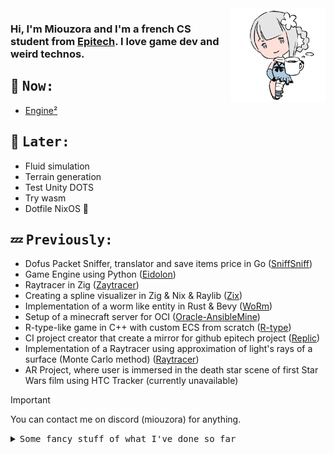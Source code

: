 <img src="kaine.png" width="30%" align="right">

### Hi, I'm Miouzora and I'm a french CS student from [Epitech](https://www.epitech.eu/). I love game dev and weird technos.

## 💬 <samp>Now:<samp>

- [Engine²](https://github.com/EngineSquared)

## 💭 <samp>Later:<samp>

- Fluid simulation
- Terrain generation
- Test Unity DOTS
- Try wasm
- Dotfile NixOS 🌸

## 💤 <samp>Previously:<samp>

- Dofus Packet Sniffer, translator and save items price in Go ([SniffSniff](https://github.com/Miou-zora/SniffSniff))
- Game Engine using Python ([Eidolon](https://github.com/Miou-zora/Eidolon))
- Raytracer in Zig ([Zaytracer](https://github.com/Miou-zora/Zaytracer))
- Creating a spline visualizer in Zig & Nix & Raylib ([Zix](https://github.com/Miou-zora/Zix))
- Implementation of a worm like entity in Rust & Bevy ([WoRm](https://github.com/Miou-zora/WoRm))
- Setup of a minecraft server for OCI ([Oracle-AnsibleMine](https://github.com/Miou-zora/Oracle-AnsibleMine))
- R-type-like game in C++ with custom ECS from scratch ([R-type](https://github.com/Miou-zora/R-Type))
- CI project creator that create a mirror for github epitech project ([Replic](https://github.com/Miou-zora/Replic))
- Implementation of a Raytracer using approximation of light's rays of a surface (Monte Carlo method) ([Raytracer](https://github.com/Miou-zora/Raytracer))
- AR Project, where user is immersed in the death star scene of first Star Wars film using HTC Tracker (currently unavailable)

> [!IMPORTANT]
> You can contact me on discord (miouzora) for anything.

<details>
<summary><samp>Some fancy stuff of what I've done so far</samp></summary>
<br>

## 🎮 <samp>Game Dev</samp>

![Unity](https://img.shields.io/badge/Unity-100000?style=for-the-badge&logo=unity&logoColor=white)
<a href="https://github.com/Miou-zora/R-Type" target="_blank"><img alt="Personal ECS" src="https://img.shields.io/badge/Personal_ECS-020752?&style=for-the-badge&logoColor=white" /></a>
![Bevy](https://img.shields.io/static/v1?style=for-the-badge&message=Bevy&color=232326&logo=Bevy&logoColor=FFFFFF&label=)
![Löve2D](https://img.shields.io/static/v1?style=for-the-badge&message=Löve2D&color=FFAAAA&logo=Löve2D&logoColor=FFAAAA&label=)
![Godot Engine](https://img.shields.io/static/v1?style=for-the-badge&message=Godot+Engine&color=478CBF&logo=Godot+Engine&logoColor=FFFFFF&label=)
![SFML/CSFML](https://img.shields.io/static/v1?style=for-the-badge&message=SFML/CSFML&color=567e25&logo=Löve2D&logoColor=567e25&label=)
![Raylib](https://img.shields.io/static/v1?style=for-the-badge&message=Raylib&color=000000&logo=Raylib&logoColor=FFFFFF&label=)

## ♾️ <samp>DevOps</samp>

![Docker](https://img.shields.io/badge/-❤️Docker-46a2f1?style=for-the-badge&logo=docker&logoColor=white)
![Ansible](https://img.shields.io/badge/❤️ansible-%231A1918.svg?style=for-the-badge&logo=ansible&logoColor=white)
![Kubernetes](https://img.shields.io/badge/kubernetes-%23326ce5.svg?style=for-the-badge&logo=kubernetes&logoColor=white)
![github actions](https://img.shields.io/badge/-Github_Actions-2088FF?style=for-the-badge&logo=github-actions&logoColor=white)
![Git](https://img.shields.io/badge/GIT-E44C30?style=for-the-badge&logo=git&logoColor=white)
![BitBucket](https://img.shields.io/badge/Bitbucket-0747a6?style=for-the-badge&logo=bitbucket&logoColor=white)
![Github](https://img.shields.io/badge/GitHub-100000?style=for-the-badge&logo=github&logoColor=white)
![GitLab](https://img.shields.io/badge/GitLab-330F63?style=for-the-badge&logo=gitlab&logoColor=white)
![GCP](https://img.shields.io/badge/Google_Cloud-4285F4?style=for-the-badge&logo=google-cloud&logoColor=white)
![Oracle](https://img.shields.io/badge/Oracle-F80000?style=for-the-badge&logo=oracle&logoColor=black)
![Jenkins](https://img.shields.io/badge/Jenkins-D24939?style=for-the-badge&logo=Jenkins&logoColor=white)
![TeamCity](https://img.shields.io/badge/TeamCity-000000?style=for-the-badge&logo=TeamCity&logoColor=white)
![Sonar](https://img.shields.io/badge/SonarLint-CB2029?style=for-the-badge&logo=sonarlint&logoColor=white)
![Terraform](https://img.shields.io/badge/terraform-%235835CC.svg?style=for-the-badge&logo=terraform&logoColor=white)

## 🌐 <samp>Languages</samp>
![C++](https://img.shields.io/badge/c++-%2300599C.svg?style=for-the-badge&logo=c%2B%2B&logoColor=white)
![Java](https://img.shields.io/badge/Java-ED8B00?style=for-the-badge&logo=openjdk&logoColor=white)
![Python](https://img.shields.io/badge/python-3670A0?style=for-the-badge&logo=python&logoColor=ffdd54)
![C](https://img.shields.io/badge/C-00599C?style=for-the-badge&logo=c&logoColor=white)
![Zig](https://img.shields.io/badge/Zig-%23F7A41D.svg?style=for-the-badge&logo=zig&logoColor=white)
![GoLang](https://img.shields.io/badge/Go-00ADD8?style=for-the-badge&logo=go&logoColor=white)
![C#](https://img.shields.io/badge/C%23-239120?style=for-the-badge&logo=c-sharp&logoColor=white)
![Haskell](https://img.shields.io/badge/Haskell-5D4F85?style=for-the-badge&logo=haskell&logoColor=white)
![TS](https://img.shields.io/badge/TypeScript-007ACC?style=for-the-badge&logo=typescript&logoColor=white)
![Lua](https://img.shields.io/badge/Lua-2C2D72?style=for-the-badge&logo=lua&logoColor=white)
![PHP](https://img.shields.io/badge/PHP-777BB4?style=for-the-badge&logo=php&logoColor=white)
![Shell Script](https://img.shields.io/badge/shell_script-%23121011.svg?style=for-the-badge&logo=gnu-bash&logoColor=white)
![JavaScript](https://img.shields.io/badge/JavaScript-323330?style=for-the-badge&logo=javascript&logoColor=F7DF1E)

## 🧩 <samp>Frameworks</samp>

![React](https://img.shields.io/badge/❤️React-20232A?style=for-the-badge&logo=react&logoColor=61DAFB)
![Next JS](https://img.shields.io/badge/Next-black?style=for-the-badge&logo=next.js&logoColor=white)
![VueJs](https://img.shields.io/badge/-VueJS-35495E?style=for-the-badge&logo=vuedotjs&logoColor=4FC08D)
![Nuxtjs](https://img.shields.io/badge/Nuxt-002E3B?style=for-the-badge&logo=nuxtdotjs&logoColor=#00DC82)
![React Native](https://img.shields.io/badge/React_Native-20232A?style=for-the-badge&logo=react&logoColor=61DAFB)
![Prisma](https://img.shields.io/badge/Prisma-3982CE?style=for-the-badge&logo=Prisma&logoColor=white)
![Hibernate](https://img.shields.io/badge/Hibernate-59666C?style=for-the-badge&logo=Hibernate&logoColor=white)
![Material](https://img.shields.io/badge/Material--UI-0081CB?style=for-the-badge&logo=material-ui&logoColor=white)
![BS](https://img.shields.io/badge/Bootstrap-563D7C?style=for-the-badge&logo=bootstrap&logoColor=white)
![TailWind](https://img.shields.io/badge/Tailwind_CSS-38B2AC?style=for-the-badge&logo=tailwind-css&logoColor=white)
![Node](https://img.shields.io/badge/Node.js-43853D?style=for-the-badge&logo=node.js&logoColor=white)
![Spring](https://img.shields.io/badge/-Spring-6DB33F?style=for-the-badge&logo=Spring&logoColor=white)

## ♦️ <samp>Others</samp>
![Fedora](https://img.shields.io/badge/Fedora-3C6EB4?style=for-the-badge&logo=fedora&logoColor=white)
![Jira](https://img.shields.io/badge/Jira-0052CC?style=for-the-badge&logo=Jira&logoColor=white)
![Notion](https://img.shields.io/badge/Notion-000000?style=for-the-badge&logo=notion&logoColor=white)
![vsc](https://img.shields.io/badge/Visual_Studio_Code-0078D4?style=for-the-badge&logo=visual%20studio%20code&logoColor=white)
![pycharm](https://img.shields.io/badge/PyCharm-000000.svg?&style=for-the-badge&logo=PyCharm&logoColor=white)
![intelliJ](https://img.shields.io/badge/IntelliJ_IDEA-000000.svg?style=for-the-badge&logo=intellij-idea&logoColor=white)
![emacs](https://img.shields.io/badge/Emacs-%237F5AB6.svg?&style=for-the-badge&logo=gnu-emacs&logoColor=white)
![Figma](https://img.shields.io/badge/Figma-F24E1E?style=for-the-badge&logo=figma&logoColor=white)
![PostGreSQL](https://img.shields.io/badge/PostgreSQL-316192?style=for-the-badge&logo=postgresql&logoColor=white)
![MariaDB](https://img.shields.io/badge/MariaDB-003545?style=for-the-badge&logo=mariadb&logoColor=white)
![Nix](https://img.shields.io/badge/NixOS🌸-5277C3?style=for-the-badge&logo=nixos&logoColor=white)

## 🍓 <samp>Jams</samp>

<a href="https://github.com/twingoof/MONKE" target="_blank"><img alt="EpitechJamSuccess" src="https://img.shields.io/badge/EpitechJam_Success_~_MONKEY-FFD700?&style=for-the-badge&logoColor=white" /></a>
<a href="https://github.com/Queng123/Jam" target="_blank"><img alt="EpitechJamBlue" src="https://img.shields.io/badge/EpitechJam_Blue_~_Blue-0000FF?&style=for-the-badge&logoColor=white" /></a>
<a href="https://github.com/Queng123/GGJ" target="_blank"><img alt="GlobalGameJamRoot" src="https://img.shields.io/badge/GlobalGameJam_Root_~_We_löve_root-8B4513?&style=for-the-badge&logoColor=white" /></a>
<a href="https://github.com/Miou-zora/Jam-10-02-2023" target="_blank"><img alt="EpitechJam10022023" src="https://img.shields.io/badge/EpitechJam_Super_Hero_~_Jammy-7186FF?&style=for-the-badge&logoColor=white" /></a>
<a href="https://github.com/Miou-zora/Hindi-Patas" target="_blank"><img alt="GameJam" src="https://img.shields.io/badge/EpitechJam_Game_~_Hindi_Patas-AA2430?&style=for-the-badge&logoColor=white" /></a>

## ❤️ <samp>Favourite Projects</samp>

<a href="https://github.com/Miou-zora/R-Type" target="_blank"><img alt="R-Type" src="https://img.shields.io/badge/R--Type-020752?&style=for-the-badge&logoColor=white" /></a>
<a href="https://github.com/Miou-zora/Replic" target="_blank"><img alt="Replic" src="https://img.shields.io/badge/Replic-FFD343?&style=for-the-badge&logoColor=white" /></a>
<a href="https://github.com/Miou-zora/Raytracer" target="_blank"><img alt="RayTracer" src="https://img.shields.io/badge/RayTracer-052196?&style=for-the-badge&logoColor=white" /></a>
<a href="https://github.com/Queng123/Project-DevFest" target="_blank"><img alt="DevFestProject" src="https://img.shields.io/badge/DevFest_~_Star_Wars-B8B8B8?&style=for-the-badge&logoColor=white" /></a>
<a href="https://github.com/Miou-zora/Jam-10-02-2023" target="_blank"><img alt="SuperHeroesJam" src="https://img.shields.io/badge/EpitechJam_Super_Heroes_~_Jammy-7186FF?&style=for-the-badge&logoColor=white" /></a>

## 📊 <samp>Some stats</samp>

<div align="center">
<img style="vertical-align: middle;" height="250em" src="https://github-readme-stats.vercel.app/api?username=Miou-zora&theme=chartreuse-dark&hide_border=true" />
<img style="vertical-align: middle;" height="250em" src="https://github-readme-stats.vercel.app/api/top-langs?username=Miou-zora&theme=chartreuse-dark&hide_border=true" />
<img align="center" src="https://github-readme-streak-stats.herokuapp.com/?user=Miou-zora&hide_border=true&currStreakNum=C3D1D9&theme=chartreuse-dark" alt="Miou-zora" />
</div>

</details>
